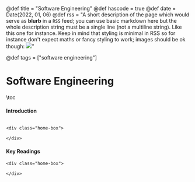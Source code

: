 @def title = "Software Engineering"
@def hascode = true
@def date = Date(2022, 01, 06)
@def rss = "A short description of the page which would serve as **blurb** in a `RSS` feed; you can use basic markdown here but the whole description string must be a single line (not a multiline string). Like this one for instance. Keep in mind that styling is minimal in RSS so for instance don't expect maths or fancy styling to work; images should be ok though: ![](https://upload.wikimedia.org/wikipedia/en/3/32/Rick_and_Morty_opening_credits.jpeg)"

@def tags = ["software engineering"]

# Software Engineering

\toc

#### Introduction

~~~ 

<div class="home-box">
    
</div> 
~~~ 


#### Key Readings

~~~ 
<div class="home-box">
    
</div> 
~~~ 